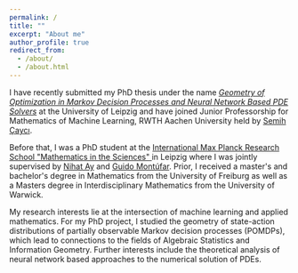 ```yaml
---
permalink: /
title: ""
excerpt: "About me"
author_profile: true
redirect_from: 
  - /about/
  - /about.html
---
```


I have recently submitted my PhD thesis under the name [*Geometry of Optimization in Markov Decision Processes and Neural Network Based PDE Solvers*](../files/thesis-jm.pdf) at the University of Leipzig and have joined Junior Professorship for Mathematics of Machine Learning, RWTH Aachen University held by [Semih Çaycı](https://www.mathc.rwth-aachen.de/~cayci/home/). 


Before that, I was a PhD student at the [International Max Planck Research School "Mathematics in the Sciences" ](https://www.imprs-mis.mpg.de/) in Leipzig where I was jointly supervised by [Nihat Ay](https://www.dsf.tuhh.de/index.php/team/nihatay/) and [Guido Montúfar](https://www.math.ucla.edu/~montufar/).
Prior, I received a master's and bachelor's degree in Mathematics from the University of Freiburg as well as a Masters degree in Interdisciplinary Mathematics from the  University of Warwick. 

My research interests lie at the intersection of machine learning and applied mathematics. For my PhD project, I studied the geometry of state-action distributions of partially observable Markov decision processes (POMDPs), which lead to connections to the fields of Algebraic Statistics and Information Geometry. Further interests include the theoretical analysis of neural network based approaches to the numerical solution of PDEs. 

